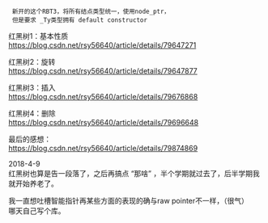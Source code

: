      新开的这个RBT3，将所有结点类型统一，使用node_ptr，    
     但是要求 _Ty类型拥有 default constructor    
             
红黑树1：基本性质     
https://blog.csdn.net/rsy56640/article/details/79647271     
    
红黑树2：旋转     
https://blog.csdn.net/rsy56640/article/details/79647877     
    
红黑树3：插入     
https://blog.csdn.net/rsy56640/article/details/79676868     
    
红黑树4：删除     
https://blog.csdn.net/rsy56640/article/details/79696648     
    
最后的感想：     
https://blog.csdn.net/rsy56640/article/details/79874869    
    
2018-4-9    
红黑树也算是告一段落了，之后再搞点 “那啥” ，半个学期就过去了，后半学期我就开始养老了。    
    
我一直想吐槽智能指针再某些方面的表现的确与raw pointer不一样，（很气）    
哪天自己写个库。    
    
